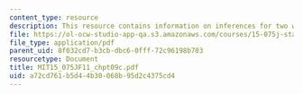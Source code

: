 ```yaml
---
content_type: resource
description: This resource contains information on inferences for two way count data.
file: https://ol-ocw-studio-app-qa.s3.amazonaws.com/courses/15-075j-statistical-thinking-and-data-analysis-fall-2011/a72cd761b5d44b30068b95d2c4375cd4_MIT15_075JF11_chpt09c.pdf
file_type: application/pdf
parent_uid: 8f032cd7-b3cb-dbc6-0fff-72c96198b703
resourcetype: Document
title: MIT15_075JF11_chpt09c.pdf
uid: a72cd761-b5d4-4b30-068b-95d2c4375cd4
---
```

